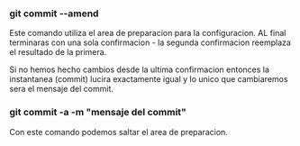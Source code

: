 ### git commit --amend
Este comando utiliza el area de preparacion para la configuracion.
AL final terminaras con una sola confirmacion - la segunda confirmacion reemplaza el resultado de la primera.

Si no hemos hecho cambios desde la ultima confirmacion entonces la instantanea (commit) lucira exactamente igual y lo unico que cambiaremos sera el mensaje del commit.

### git commit -a -m "mensaje del commit"
Con este comando podemos saltar el area de preparacion.
